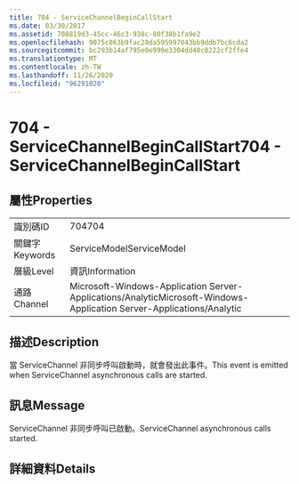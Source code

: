 ```yaml
---
title: 704 - ServiceChannelBeginCallStart
ms.date: 03/30/2017
ms.assetid: 708819d3-45cc-46c3-938c-80f38b1fa9e2
ms.openlocfilehash: 9075c063b9fac28da595997043bb9ddb7bc6cda2
ms.sourcegitcommit: bc293b14af795e0e999e3304dd40c0222cf2ffe4
ms.translationtype: MT
ms.contentlocale: zh-TW
ms.lasthandoff: 11/26/2020
ms.locfileid: "96291020"
---
```

# <a name="704---servicechannelbegincallstart"></a><span data-ttu-id="4c1d0-102">704 - ServiceChannelBeginCallStart</span><span class="sxs-lookup"><span data-stu-id="4c1d0-102">704 - ServiceChannelBeginCallStart</span></span>

## <a name="properties"></a><span data-ttu-id="4c1d0-103">屬性</span><span class="sxs-lookup"><span data-stu-id="4c1d0-103">Properties</span></span>  
  
|||  
|-|-|  
|<span data-ttu-id="4c1d0-104">識別碼</span><span class="sxs-lookup"><span data-stu-id="4c1d0-104">ID</span></span>|<span data-ttu-id="4c1d0-105">704</span><span class="sxs-lookup"><span data-stu-id="4c1d0-105">704</span></span>|  
|<span data-ttu-id="4c1d0-106">關鍵字</span><span class="sxs-lookup"><span data-stu-id="4c1d0-106">Keywords</span></span>|<span data-ttu-id="4c1d0-107">ServiceModel</span><span class="sxs-lookup"><span data-stu-id="4c1d0-107">ServiceModel</span></span>|  
|<span data-ttu-id="4c1d0-108">層級</span><span class="sxs-lookup"><span data-stu-id="4c1d0-108">Level</span></span>|<span data-ttu-id="4c1d0-109">資訊</span><span class="sxs-lookup"><span data-stu-id="4c1d0-109">Information</span></span>|  
|<span data-ttu-id="4c1d0-110">通路</span><span class="sxs-lookup"><span data-stu-id="4c1d0-110">Channel</span></span>|<span data-ttu-id="4c1d0-111">Microsoft-Windows-Application Server-Applications/Analytic</span><span class="sxs-lookup"><span data-stu-id="4c1d0-111">Microsoft-Windows-Application Server-Applications/Analytic</span></span>|  
  
## <a name="description"></a><span data-ttu-id="4c1d0-112">描述</span><span class="sxs-lookup"><span data-stu-id="4c1d0-112">Description</span></span>  

 <span data-ttu-id="4c1d0-113">當 ServiceChannel 非同步呼叫啟動時，就會發出此事件。</span><span class="sxs-lookup"><span data-stu-id="4c1d0-113">This event is emitted when ServiceChannel asynchronous calls are started.</span></span>  
  
## <a name="message"></a><span data-ttu-id="4c1d0-114">訊息</span><span class="sxs-lookup"><span data-stu-id="4c1d0-114">Message</span></span>  

 <span data-ttu-id="4c1d0-115">ServiceChannel 非同步呼叫已啟動。</span><span class="sxs-lookup"><span data-stu-id="4c1d0-115">ServiceChannel asynchronous calls started.</span></span>  
  
## <a name="details"></a><span data-ttu-id="4c1d0-116">詳細資料</span><span class="sxs-lookup"><span data-stu-id="4c1d0-116">Details</span></span>
